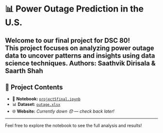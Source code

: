 # 📊 Power Outage Prediction in the U.S.

Welcome to our final project for **DSC 80**!  
This project focuses on analyzing power outage data to uncover patterns and insights using data science techniques.
Authors: Saathvik Dirisala & Saarth Shah
---

## 📁 Project Contents

- 📓 **Notebook:** [`project5final.ipynb`](./project5final.ipynb)  
- 📊 **Dataset:** [`outage.xlsx`](./outage.xlsx)  
- 🌐 **Website:** *Currently down 😞 — check back later!*

---

Feel free to explore the notebook to see the full analysis and results!

